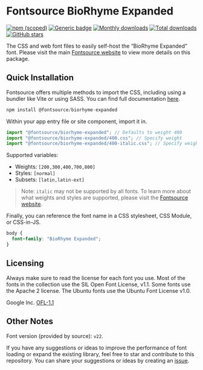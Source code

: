 # Fontsource BioRhyme Expanded

[![npm (scoped)](https://img.shields.io/npm/v/@fontsource/biorhyme-expanded?color=brightgreen)](https://www.npmjs.com/package/@fontsource/biorhyme-expanded) [![Generic badge](https://img.shields.io/badge/fontsource-passing-brightgreen)](https://github.com/fontsource/fontsource) [![Monthly downloads](https://badgen.net/npm/dm/@fontsource/biorhyme-expanded)](https://github.com/fontsource/fontsource) [![Total downloads](https://badgen.net/npm/dt/@fontsource/biorhyme-expanded)](https://github.com/fontsource/fontsource) [![GitHub stars](https://img.shields.io/github/stars/fontsource/fontsource.svg?style=social&label=Star)](https://github.com/fontsource/fontsource/stargazers)

The CSS and web font files to easily self-host the “BioRhyme Expanded” font. Please visit the main [Fontsource website](https://fontsource.org/fonts/biorhyme-expanded) to view more details on this package.

## Quick Installation

Fontsource offers multiple methods to import the CSS, including using a bundler like Vite or using SASS. You can find full documentation [here](https://fontsource.org/docs/getting-started/introduction).

```javascript
npm install @fontsource/biorhyme-expanded
```

Within your app entry file or site component, import it in.

```javascript
import "@fontsource/biorhyme-expanded"; // Defaults to weight 400
import "@fontsource/biorhyme-expanded/400.css"; // Specify weight
import "@fontsource/biorhyme-expanded/400-italic.css"; // Specify weight and style
```

Supported variables:
- Weights: `[200,300,400,700,800]`
- Styles: `[normal]`
- Subsets: `[latin,latin-ext]`

> Note: `italic` may not be supported by all fonts. To learn more about what weights and styles are supported, please visit the [Fontsource website](https://fontsource.org/fonts/biorhyme-expanded).

Finally, you can reference the font name in a CSS stylesheet, CSS Module, or CSS-in-JS.

```css
body {
  font-family: "BioRhyme Expanded";
}
```

## Licensing
Always make sure to read the license for each font you use. Most of the fonts in the collection use the SIL Open Font License, v1.1. Some fonts use the Apache 2 license. The Ubuntu fonts use the Ubuntu Font License v1.0.

Google Inc.
[OFL-1.1](http://scripts.sil.org/OFL)

## Other Notes
Font version (provided by source): `v22`.

If you have any suggestions or ideas to improve the performance of font loading or expand the existing library, feel free to star and contribute to this repository. You can share your suggestions or ideas by creating an [issue](https://github.com/fontsource/fontsource/issues).